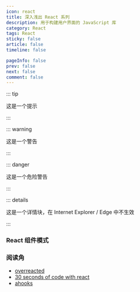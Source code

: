 ```yaml
---
icon: react
title: 深入浅出 React 系列
description: 用于构建用户界面的 JavaScript 库
category: React
tags: React
sticky: false
article: false
timeline: false

pageInfo: false
prev: false
next: false
comment: false
---
```


<!-- [[toc]] -->

::: tip

这是一个提示

:::

::: warning

这是一个警告

:::

::: danger

这是一个危险警告

:::

::: details

这是一个详情块，在 Internet Explorer / Edge 中不生效

:::

### React 组件模式

### 阅读角

- [overreacted](https://overreacted.io/)
- [30 seconds of code with react](https://www.30secondsofcode.org/react/p/1)
- [ahooks](https://ahooks.js.org/zh-CN)
